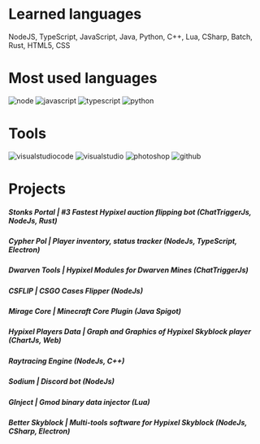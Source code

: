 # Learned languages
NodeJS, TypeScript, JavaScript, Java, Python, C++, Lua, CSharp, Batch, Rust, HTML5, CSS

# Most used languages
![node] ![javascript] ![typescript] ![python]

# Tools
![visualstudiocode] ![visualstudio] ![photoshop] ![github]

# Projects
##### Stonks Portal | #3 Fastest Hypixel auction flipping bot (ChatTriggerJs, NodeJs, Rust)
##### Cypher Pol | Player inventory, status tracker (NodeJs, TypeScript, Electron)
##### Dwarven Tools | Hypixel Modules for Dwarven Mines (ChatTriggerJs)
##### CSFLIP | CSGO Cases Flipper (NodeJs)
##### Mirage Core | Minecraft Core Plugin (Java Spigot)
##### Hypixel Players Data | Graph and Graphics of Hypixel Skyblock player (ChartJs, Web)
##### Raytracing Engine (NodeJs, C++)
##### Sodium | Discord bot (NodeJs)
##### GInject | Gmod binary data injector (Lua)
##### Better Skyblock | Multi-tools software for Hypixel Skyblock (NodeJs, CSharp, Electron)

[node]: https://badges.aleen42.com/src/node.svg
[javascript]: https://badges.aleen42.com/src/javascript.svg
[typescript]: https://badges.aleen42.com/src/typescript.svg
[python]: https://badges.aleen42.com/src/python.svg
[react]: https://badges.aleen42.com/src/react.svg
[github]: https://badges.aleen42.com/src/github.svg
[visualstudiocode]: https://badges.aleen42.com/src/visual_studio_code.svg
[visualstudio]: https://badges.aleen42.com/src/visual_studio.svg
[photoshop]: https://badges.aleen42.com/src/photoshop.svg
